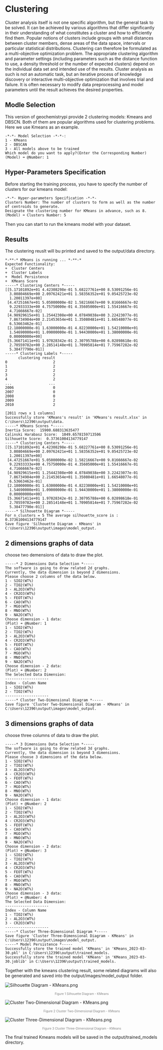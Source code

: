 # Clustering

Cluster analysis itself is not one specific algorithm, but the general task to be solved. It can be achieved by various algorithms that differ significantly in their understanding of what constitutes a cluster and how to efficiently find them. Popular notions of clusters include groups with small distances between cluster members, dense areas of the data space, intervals or particular statistical distributions. Clustering can therefore be formulated as a multi-objective optimization problem. The appropriate clustering algorithm and parameter settings (including parameters such as the distance function to use, a density threshold or the number of expected clusters) depend on the individual data set and intended use of the results. Cluster analysis as such is not an automatic task, but an iterative process of knowledge discovery or interactive multi-objective optimization that involves trial and failure. It is often necessary to modify data preprocessing and model parameters until the result achieves the desired properties.

## Modle Selection

This version of geochemistrypi provide 2 clustering models: Kmeans and DBSCN. Both of them are popular algorithms used for clustering problems. Here we use Kmeans as an example. 

    -*-*- Model Selection -*-*-:
    1 - KMeans
    2 - DBSCAN
    3 - All models above to be trained
    Which model do you want to apply?(Enter the Corresponding Number)
    (Model) ➜ @Number: 1


## Hyper-Parameters Specification 

Before starting the training process, you have to specify the number of clusters for our kmeans model:

    -*-*- Hyper-parameters Specification -*-*-
    Clusters Number: The number of clusters to form as well as the number of centroids to generate.
    Designate the clustering number for KMeans in advance, such as 8.
    (Model) ➜ Clusters Number: 5
Then you can start to run the kmeans model with your dataset.

## Results

The clustering reuslt will bu printed and saved to the output/data directory.

```
*-**-* KMeans is running ... *-**-*
Expected Functionality:
+  Cluster Centers
+  Cluster Labels
+  Model Persistence
+  KMeans Score
-----* Clustering Centers *-----
[[5.17101892e+01 4.42308298e-01 5.68227761e+00 8.53091256e-01
  3.00804669e+00 2.09762421e+01 1.58356352e+01 9.05425723e-02
  1.20011397e+00]
 [4.47251667e+01 5.05000000e-02 1.58216667e+00 9.81666667e-02
  9.22933333e+00 4.75750000e-01 4.35605000e+01 1.55416667e-01
  4.71666667e-02]
 [4.98929615e+01 1.25442308e+00 4.07849038e+00 3.22423077e-01
  7.86734904e+00 2.21453654e+01 1.35080481e+01 1.66548077e-01
  6.53663462e-01]
 [2.18000000e-01 1.63000000e-01 4.82230000e+01 1.54210000e+01
  1.54690000e+01 1.09000000e-01 1.94430000e+01 1.38000000e-01
  0.00000000e+00]
 [5.36671411e+01 1.97028342e-01 2.30795788e+00 6.02898618e-01
  2.70559782e+00 2.28514148e+01 1.70905814e+01 7.75967282e-02
  5.38477790e-01]]
-----* Clustering Labels *-----
      clustering result
0                     2
1                     2
2                     2
3                     2
4                     2
...                 ...
2006                  0
2007                  0
2008                  0
2009                  2
2010                  2

[2011 rows x 1 columns]
Successfully store 'KMeans's result' in 'KMeans's result.xlsx' in C:\Users\12396\output\data.
-----* KMeans Scores *-----
Inertia Score:  15900.688313635477
Calinski Harabasz Score:  1049.6578159713506
Silhouette Score:  0.37361004134779147
-----* Clustering Centers *-----
[[5.17101892e+01 4.42308298e-01 5.68227761e+00 8.53091256e-01
  3.00804669e+00 2.09762421e+01 1.58356352e+01 9.05425723e-02
  1.20011397e+00]
 [4.47251667e+01 5.05000000e-02 1.58216667e+00 9.81666667e-02
  9.22933333e+00 4.75750000e-01 4.35605000e+01 1.55416667e-01
  4.71666667e-02]
 [4.98929615e+01 1.25442308e+00 4.07849038e+00 3.22423077e-01
  7.86734904e+00 2.21453654e+01 1.35080481e+01 1.66548077e-01
  6.53663462e-01]
 [2.18000000e-01 1.63000000e-01 4.82230000e+01 1.54210000e+01
  1.54690000e+01 1.09000000e-01 1.94430000e+01 1.38000000e-01
  0.00000000e+00]
 [5.36671411e+01 1.97028342e-01 2.30795788e+00 6.02898618e-01
  2.70559782e+00 2.28514148e+01 1.70905814e+01 7.75967282e-02
  5.38477790e-01]]
-----* Silhouette Diagram *-----
For n_clusters = 5 The average silhouette_score is : 0.37361004134779147
Save figure 'Silhouette Diagram - KMeans' in C:\Users\12396\output\images\model_output.
```
## 2 dimensions graphs of data
choose two demensions of data to draw the plot.
```
-----* 2 Dimensions Data Selection *-----
The software is going to draw related 2d graphs.
Currently, the data dimension is beyond 2 dimensions.
Please choose 2 columns of the data below.
1 - SIO2(WT%)
2 - TIO2(WT%)
3 - AL2O3(WT%)
4 - CR2O3(WT%)
5 - FEOT(WT%)
6 - CAO(WT%)
7 - MGO(WT%)
8 - MNO(WT%)
9 - NA2O(WT%)
Choose dimension - 1 data:
(Plot) ➜ @Number: 1
1 - SIO2(WT%)
2 - TIO2(WT%)
3 - AL2O3(WT%)
4 - CR2O3(WT%)
5 - FEOT(WT%)
6 - CAO(WT%)
7 - MGO(WT%)
8 - MNO(WT%)
9 - NA2O(WT%)
Choose dimension - 2 data:
(Plot) ➜ @Number: 2
The Selected Data Dimension:
--------------------
Index - Column Name
1 - SIO2(WT%)
2 - TIO2(WT%)
--------------------
-----* Cluster Two-Dimensional Diagram *-----
Save figure 'Cluster Two-Dimensional Diagram - KMeans' in C:\Users\12396\output\images\model_output.
```
## 3 dimensions graphs of data
choose three columns of data to draw the plot.
```
-----* 3 Dimensions Data Selection *-----
The software is going to draw related 3d graphs.
Currently, the data dimension is beyond 3 dimensions.
Please choose 3 dimensions of the data below.
1 - SIO2(WT%)
2 - TIO2(WT%)
3 - AL2O3(WT%)
4 - CR2O3(WT%)
5 - FEOT(WT%)
6 - CAO(WT%)
7 - MGO(WT%)
8 - MNO(WT%)
9 - NA2O(WT%)
Choose dimension - 1 data:
(Plot) ➜ @Number: 2
1 - SIO2(WT%)
2 - TIO2(WT%)
3 - AL2O3(WT%)
4 - CR2O3(WT%)
5 - FEOT(WT%)
6 - CAO(WT%)
7 - MGO(WT%)
8 - MNO(WT%)
9 - NA2O(WT%)
Choose dimension - 2 data:
(Plot) ➜ @Number: 3
1 - SIO2(WT%)
2 - TIO2(WT%)
3 - AL2O3(WT%)
4 - CR2O3(WT%)
5 - FEOT(WT%)
6 - CAO(WT%)
7 - MGO(WT%)
8 - MNO(WT%)
9 - NA2O(WT%)
Choose dimension - 3 data:
(Plot) ➜ @Number: 4
The Selected Data Dimension:
--------------------
Index - Column Name
1 - TIO2(WT%)
2 - AL2O3(WT%)
3 - CR2O3(WT%)
--------------------
-----* Cluster Three-Dimensional Diagram *-----
Save figure 'Cluster Three-Dimensional Diagram - KMeans' in C:\Users\12396\output\images\model_output.
-----* Model Persistence *-----
Successfully store the trained model 'KMeans' in 'KMeans_2023-03-30.pkl' in C:\Users\12396\output\trained_models.
Successfully store the trained model 'KMeans' in 'KMeans_2023-03-30.joblib' in C:\Users\12396\output\trained_models.
```

Together with the kmeans clustering result, some related diagrams will also be generated and saved into the output/images/model_output folder.

![Silhouette Diagram - KMeans.png](https://github.com/ZJUEarthData/geochemistrypi/assets/66779478/3b36dfd4-7d6f-4528-b042-c0caddd8cad5)

<font color=gray size=1><center>Figure 1 Silhouette Diagram - KMeans</center></font>

![Cluster Two-Dimensional Diagram - KMeans.png](https://github.com/ZJUEarthData/geochemistrypi/assets/66779478/fb2ae7fe-fe65-4325-9a49-583edff414c6)

<font color=gray size=1><center>Figure 2 Cluster Two-Dimensional Diagram - KMeans</center></font>

![Cluster Three-Dimensional Diagram - KMeans.png](https://github.com/ZJUEarthData/geochemistrypi/assets/66779478/44f0b80f-a48d-45b8-857e-9a1efbc8d256)

<font color=gray size=1><center>Figure 3 Cluster Three-Dimensional Diagram - KMeans</center></font>

The final trained Kmeans models will be saved in the output/trained_models directory.



